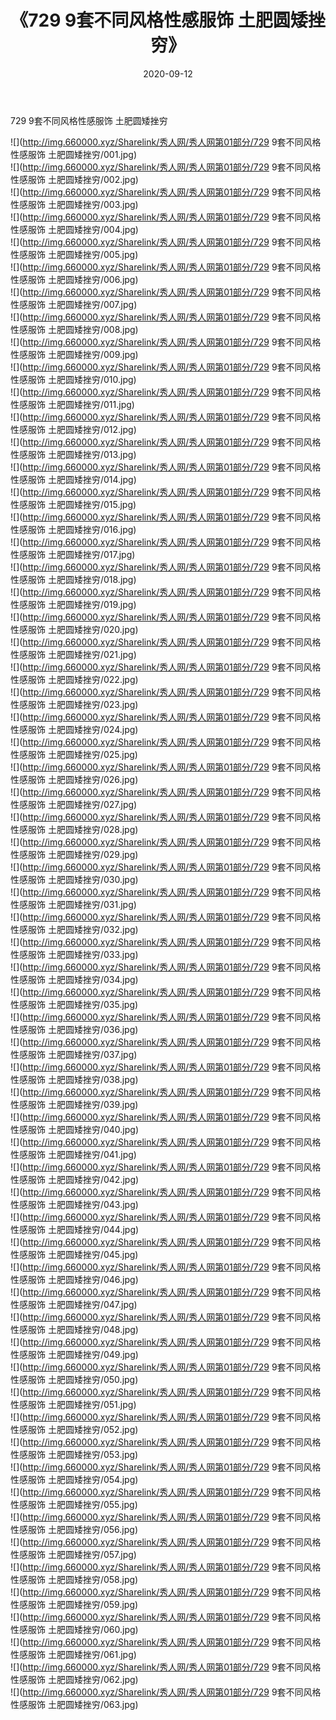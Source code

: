 ﻿---
layout: post
title:  《729 9套不同风格性感服饰 土肥圆矮挫穷》
date:   2020-09-12
img: http://img.660000.xyz/Sharelink/秀人网/秀人网第01部分/729 9套不同风格性感服饰 土肥圆矮挫穷/000.jpg
categories: [美女, 清纯, 唯美]
---

729 9套不同风格性感服饰 土肥圆矮挫穷

  ![](http://img.660000.xyz/Sharelink/秀人网/秀人网第01部分/729 9套不同风格性感服饰 土肥圆矮挫穷/001.jpg) <br> ![](http://img.660000.xyz/Sharelink/秀人网/秀人网第01部分/729 9套不同风格性感服饰 土肥圆矮挫穷/002.jpg) <br> ![](http://img.660000.xyz/Sharelink/秀人网/秀人网第01部分/729 9套不同风格性感服饰 土肥圆矮挫穷/003.jpg) <br> ![](http://img.660000.xyz/Sharelink/秀人网/秀人网第01部分/729 9套不同风格性感服饰 土肥圆矮挫穷/004.jpg) <br> ![](http://img.660000.xyz/Sharelink/秀人网/秀人网第01部分/729 9套不同风格性感服饰 土肥圆矮挫穷/005.jpg) <br> ![](http://img.660000.xyz/Sharelink/秀人网/秀人网第01部分/729 9套不同风格性感服饰 土肥圆矮挫穷/006.jpg) <br> ![](http://img.660000.xyz/Sharelink/秀人网/秀人网第01部分/729 9套不同风格性感服饰 土肥圆矮挫穷/007.jpg) <br> ![](http://img.660000.xyz/Sharelink/秀人网/秀人网第01部分/729 9套不同风格性感服饰 土肥圆矮挫穷/008.jpg) <br> ![](http://img.660000.xyz/Sharelink/秀人网/秀人网第01部分/729 9套不同风格性感服饰 土肥圆矮挫穷/009.jpg) <br> ![](http://img.660000.xyz/Sharelink/秀人网/秀人网第01部分/729 9套不同风格性感服饰 土肥圆矮挫穷/010.jpg) <br> ![](http://img.660000.xyz/Sharelink/秀人网/秀人网第01部分/729 9套不同风格性感服饰 土肥圆矮挫穷/011.jpg) <br> ![](http://img.660000.xyz/Sharelink/秀人网/秀人网第01部分/729 9套不同风格性感服饰 土肥圆矮挫穷/012.jpg) <br> ![](http://img.660000.xyz/Sharelink/秀人网/秀人网第01部分/729 9套不同风格性感服饰 土肥圆矮挫穷/013.jpg) <br> ![](http://img.660000.xyz/Sharelink/秀人网/秀人网第01部分/729 9套不同风格性感服饰 土肥圆矮挫穷/014.jpg) <br> ![](http://img.660000.xyz/Sharelink/秀人网/秀人网第01部分/729 9套不同风格性感服饰 土肥圆矮挫穷/015.jpg) <br> ![](http://img.660000.xyz/Sharelink/秀人网/秀人网第01部分/729 9套不同风格性感服饰 土肥圆矮挫穷/016.jpg) <br> ![](http://img.660000.xyz/Sharelink/秀人网/秀人网第01部分/729 9套不同风格性感服饰 土肥圆矮挫穷/017.jpg) <br> ![](http://img.660000.xyz/Sharelink/秀人网/秀人网第01部分/729 9套不同风格性感服饰 土肥圆矮挫穷/018.jpg) <br> ![](http://img.660000.xyz/Sharelink/秀人网/秀人网第01部分/729 9套不同风格性感服饰 土肥圆矮挫穷/019.jpg) <br> ![](http://img.660000.xyz/Sharelink/秀人网/秀人网第01部分/729 9套不同风格性感服饰 土肥圆矮挫穷/020.jpg) <br> ![](http://img.660000.xyz/Sharelink/秀人网/秀人网第01部分/729 9套不同风格性感服饰 土肥圆矮挫穷/021.jpg) <br> ![](http://img.660000.xyz/Sharelink/秀人网/秀人网第01部分/729 9套不同风格性感服饰 土肥圆矮挫穷/022.jpg) <br> ![](http://img.660000.xyz/Sharelink/秀人网/秀人网第01部分/729 9套不同风格性感服饰 土肥圆矮挫穷/023.jpg) <br> ![](http://img.660000.xyz/Sharelink/秀人网/秀人网第01部分/729 9套不同风格性感服饰 土肥圆矮挫穷/024.jpg) <br> ![](http://img.660000.xyz/Sharelink/秀人网/秀人网第01部分/729 9套不同风格性感服饰 土肥圆矮挫穷/025.jpg) <br> ![](http://img.660000.xyz/Sharelink/秀人网/秀人网第01部分/729 9套不同风格性感服饰 土肥圆矮挫穷/026.jpg) <br> ![](http://img.660000.xyz/Sharelink/秀人网/秀人网第01部分/729 9套不同风格性感服饰 土肥圆矮挫穷/027.jpg) <br> ![](http://img.660000.xyz/Sharelink/秀人网/秀人网第01部分/729 9套不同风格性感服饰 土肥圆矮挫穷/028.jpg) <br> ![](http://img.660000.xyz/Sharelink/秀人网/秀人网第01部分/729 9套不同风格性感服饰 土肥圆矮挫穷/029.jpg) <br> ![](http://img.660000.xyz/Sharelink/秀人网/秀人网第01部分/729 9套不同风格性感服饰 土肥圆矮挫穷/030.jpg) <br> ![](http://img.660000.xyz/Sharelink/秀人网/秀人网第01部分/729 9套不同风格性感服饰 土肥圆矮挫穷/031.jpg) <br> ![](http://img.660000.xyz/Sharelink/秀人网/秀人网第01部分/729 9套不同风格性感服饰 土肥圆矮挫穷/032.jpg) <br> ![](http://img.660000.xyz/Sharelink/秀人网/秀人网第01部分/729 9套不同风格性感服饰 土肥圆矮挫穷/033.jpg) <br> ![](http://img.660000.xyz/Sharelink/秀人网/秀人网第01部分/729 9套不同风格性感服饰 土肥圆矮挫穷/034.jpg) <br> ![](http://img.660000.xyz/Sharelink/秀人网/秀人网第01部分/729 9套不同风格性感服饰 土肥圆矮挫穷/035.jpg) <br> ![](http://img.660000.xyz/Sharelink/秀人网/秀人网第01部分/729 9套不同风格性感服饰 土肥圆矮挫穷/036.jpg) <br> ![](http://img.660000.xyz/Sharelink/秀人网/秀人网第01部分/729 9套不同风格性感服饰 土肥圆矮挫穷/037.jpg) <br> ![](http://img.660000.xyz/Sharelink/秀人网/秀人网第01部分/729 9套不同风格性感服饰 土肥圆矮挫穷/038.jpg) <br> ![](http://img.660000.xyz/Sharelink/秀人网/秀人网第01部分/729 9套不同风格性感服饰 土肥圆矮挫穷/039.jpg) <br> ![](http://img.660000.xyz/Sharelink/秀人网/秀人网第01部分/729 9套不同风格性感服饰 土肥圆矮挫穷/040.jpg) <br> ![](http://img.660000.xyz/Sharelink/秀人网/秀人网第01部分/729 9套不同风格性感服饰 土肥圆矮挫穷/041.jpg) <br> ![](http://img.660000.xyz/Sharelink/秀人网/秀人网第01部分/729 9套不同风格性感服饰 土肥圆矮挫穷/042.jpg) <br> ![](http://img.660000.xyz/Sharelink/秀人网/秀人网第01部分/729 9套不同风格性感服饰 土肥圆矮挫穷/043.jpg) <br> ![](http://img.660000.xyz/Sharelink/秀人网/秀人网第01部分/729 9套不同风格性感服饰 土肥圆矮挫穷/044.jpg) <br> ![](http://img.660000.xyz/Sharelink/秀人网/秀人网第01部分/729 9套不同风格性感服饰 土肥圆矮挫穷/045.jpg) <br> ![](http://img.660000.xyz/Sharelink/秀人网/秀人网第01部分/729 9套不同风格性感服饰 土肥圆矮挫穷/046.jpg) <br> ![](http://img.660000.xyz/Sharelink/秀人网/秀人网第01部分/729 9套不同风格性感服饰 土肥圆矮挫穷/047.jpg) <br> ![](http://img.660000.xyz/Sharelink/秀人网/秀人网第01部分/729 9套不同风格性感服饰 土肥圆矮挫穷/048.jpg) <br> ![](http://img.660000.xyz/Sharelink/秀人网/秀人网第01部分/729 9套不同风格性感服饰 土肥圆矮挫穷/049.jpg) <br> ![](http://img.660000.xyz/Sharelink/秀人网/秀人网第01部分/729 9套不同风格性感服饰 土肥圆矮挫穷/050.jpg) <br> ![](http://img.660000.xyz/Sharelink/秀人网/秀人网第01部分/729 9套不同风格性感服饰 土肥圆矮挫穷/051.jpg) <br> ![](http://img.660000.xyz/Sharelink/秀人网/秀人网第01部分/729 9套不同风格性感服饰 土肥圆矮挫穷/052.jpg) <br> ![](http://img.660000.xyz/Sharelink/秀人网/秀人网第01部分/729 9套不同风格性感服饰 土肥圆矮挫穷/053.jpg) <br> ![](http://img.660000.xyz/Sharelink/秀人网/秀人网第01部分/729 9套不同风格性感服饰 土肥圆矮挫穷/054.jpg) <br> ![](http://img.660000.xyz/Sharelink/秀人网/秀人网第01部分/729 9套不同风格性感服饰 土肥圆矮挫穷/055.jpg) <br> ![](http://img.660000.xyz/Sharelink/秀人网/秀人网第01部分/729 9套不同风格性感服饰 土肥圆矮挫穷/056.jpg) <br> ![](http://img.660000.xyz/Sharelink/秀人网/秀人网第01部分/729 9套不同风格性感服饰 土肥圆矮挫穷/057.jpg) <br> ![](http://img.660000.xyz/Sharelink/秀人网/秀人网第01部分/729 9套不同风格性感服饰 土肥圆矮挫穷/058.jpg) <br> ![](http://img.660000.xyz/Sharelink/秀人网/秀人网第01部分/729 9套不同风格性感服饰 土肥圆矮挫穷/059.jpg) <br> ![](http://img.660000.xyz/Sharelink/秀人网/秀人网第01部分/729 9套不同风格性感服饰 土肥圆矮挫穷/060.jpg) <br> ![](http://img.660000.xyz/Sharelink/秀人网/秀人网第01部分/729 9套不同风格性感服饰 土肥圆矮挫穷/061.jpg) <br> ![](http://img.660000.xyz/Sharelink/秀人网/秀人网第01部分/729 9套不同风格性感服饰 土肥圆矮挫穷/062.jpg) <br> ![](http://img.660000.xyz/Sharelink/秀人网/秀人网第01部分/729 9套不同风格性感服饰 土肥圆矮挫穷/063.jpg) <br>